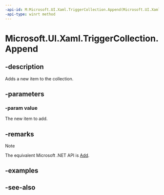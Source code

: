 ```yaml
---
-api-id: M:Microsoft.UI.Xaml.TriggerCollection.Append(Microsoft.UI.Xaml.TriggerBase)
-api-type: winrt method
---
```


<!-- Method syntax
public void Append(Microsoft.UI.Xaml.TriggerBase value)
-->

# Microsoft.UI.Xaml.TriggerCollection.Append

## -description

Adds a new item to the collection.

## -parameters

### -param value

The new item to add.

## -remarks

> [!NOTE]
> The equivalent Microsoft .NET API is [Add](/dotnet/api/system.collections.objectmodel.collection-1.add).

## -examples

## -see-also
